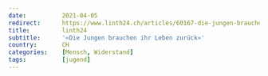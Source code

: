 ```yaml
---
date:          2021-04-05
redirect:      https://www.linth24.ch/articles/60167-die-jungen-brauchen-ihr-leben-zurueck
title:         linth24
subtitle:      '«Die Jungen brauchen ihr Leben zurück»'
country:       CH
categories:    [Mensch, Widerstand]
tags:          [jugend]
---
```

